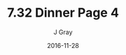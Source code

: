 ---
title: '7.32 Dinner Page 4'
alt: 'Mysteries of the Arcana'
date: '2016-11-28'
author: 'J Gray'
artist: 'Keira'
chapter: '7 Tales of the Arcana'
filler: false
---